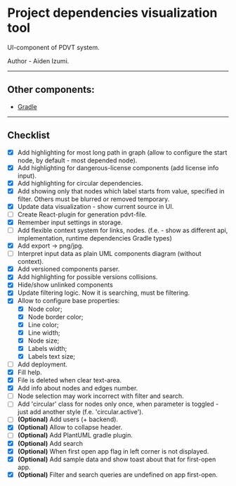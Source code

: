 # Project dependencies visualization tool
UI-component of PDVT system.

Author - Aiden Izumi.

_________

## Other components:
* [Gradle](https://github.com/Flamesson/pdvt-gradle)


_________

## Checklist
* [X] Add highlighting for most long path in graph (allow to configure the start node, by default - most depended node).
* [X] Add highlighting for dangerous-license components (add license info input).
* [X] Add highlighting for circular dependencies.
* [X] Add showing only that nodes which label starts from value, specified in filter. Others must be blurred or removed temporary.
* [X] Update data visualization - show current source in UI.
* [ ] Create React-plugin for generation pdvt-file.
* [X] Remember input settings in storage.
* [ ] Add flexible context system for links, nodes. (f.e. - show as different api, implementation, runtime dependencies Gradle types)
* [X] Add export -> png/jpg.
* [ ] Interpret input data as plain UML components diagram (without context).
* [X] Add versioned components parser.
* [X] Add highlighting for possible versions collisions.
* [X] Hide/show unlinked components
* [X] Update filtering logic. Now it is searching, must be filtering.
* [X] Allow to configure base properties:
    * [X] Node color;
    * [X] Node border color;
    * [X] Line color;
    * [X] Line width;
    * [X] Node size;
    * [X] Labels width;
    * [X] Labels text size;
* [ ] Add deployment.
* [X] Fill help.
* [X] File is deleted when clear text-area.
* [X] Add info about nodes and edges number.
* [ ] Node selection may work incorrect with filter and search.
* [ ] Add 'circular' class for nodes only once, when parameter is toggled - just add another style (f.e. 'circular.active').
* [ ] **(Optional)** Add users (+ backend).
* [X] **(Optional)** Allow to collapse header.
* [ ] **(Optional)** Add PlantUML gradle plugin.
* [X] **(Optional)** Add search
* [X] **(Optional)** When first open app flag in left corner is not displayed. 
* [X] **(Optional)** Add sample data and show toast about that for first-open app.
* [X] **(Optional)** Filter and search queries are undefined on app first-open.